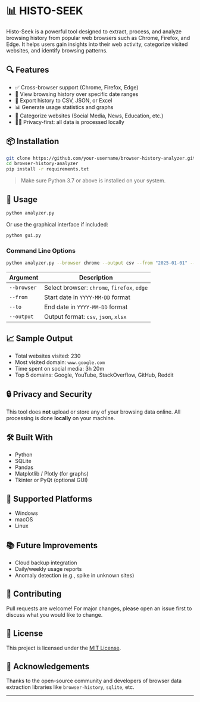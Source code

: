 

# 📊 HISTO-SEEK

Histo-Seek is a powerful tool designed to extract, process, and analyze browsing history from popular web browsers such as Chrome, Firefox, and Edge. It helps users gain insights into their web activity, categorize visited websites, and identify browsing patterns.

## 🔍 Features

- ✅ Cross-browser support (Chrome, Firefox, Edge)
- 📅 View browsing history over specific date ranges
- 📁 Export history to CSV, JSON, or Excel
- 📊 Generate usage statistics and graphs
- 🧠 Categorize websites (Social Media, News, Education, etc.)
- 🕵️‍♂️ Privacy-first: all data is processed locally

## 📦 Installation

```bash
git clone https://github.com/your-username/browser-history-analyzer.git
cd browser-history-analyzer
pip install -r requirements.txt
```

> Make sure Python 3.7 or above is installed on your system.

## 🚀 Usage

```bash
python analyzer.py
```

Or use the graphical interface if included:

```bash
python gui.py
```

### Command Line Options

```bash
python analyzer.py --browser chrome --output csv --from "2025-01-01" --to "2025-01-31"
```

| Argument     | Description                         |
|--------------|-------------------------------------|
| `--browser`  | Select browser: `chrome`, `firefox`, `edge` |
| `--from`     | Start date in `YYYY-MM-DD` format   |
| `--to`       | End date in `YYYY-MM-DD` format     |
| `--output`   | Output format: `csv`, `json`, `xlsx`|

## 📈 Sample Output

- Total websites visited: 230
- Most visited domain: `www.google.com`
- Time spent on social media: 3h 20m
- Top 5 domains: Google, YouTube, StackOverflow, GitHub, Reddit

## 🔒 Privacy and Security

This tool does **not** upload or store any of your browsing data online. All processing is done **locally** on your machine.

## 🛠️ Built With

- Python
- SQLite
- Pandas
- Matplotlib / Plotly (for graphs)
- Tkinter or PyQt (optional GUI)

## 📁 Supported Platforms

- Windows
- macOS
- Linux

## 📚 Future Improvements

- Cloud backup integration
- Daily/weekly usage reports
- Anomaly detection (e.g., spike in unknown sites)

## 🤝 Contributing

Pull requests are welcome! For major changes, please open an issue first to discuss what you would like to change.

## 📄 License

This project is licensed under the [MIT License](LICENSE).

## 🙌 Acknowledgements

Thanks to the open-source community and developers of browser data extraction libraries like `browser-history`, `sqlite`, etc.

---

